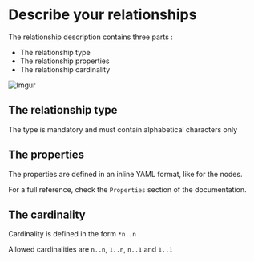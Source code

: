 # Describe your relationships

The relationship description contains three parts :

* The relationship type
* The relationship properties
* The relationship cardinality

![Imgur](http://i.imgur.com/bxya0mc.png)

## The relationship type

The type is mandatory and must contain alphabetical characters only

## The properties

The properties are defined in an inline YAML format, like for the nodes.

For a full reference, check the `Properties` section of the documentation.

## The cardinality

Cardinality is defined in the form `*n..n` .

Allowed cardinalities are `n..n`, `1..n`, `n..1` and `1..1`
